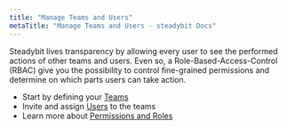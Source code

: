 ```yaml
---
title: "Manage Teams and Users"
metaTitle: "Manage Teams and Users - steadybit Docs"
---
```


Steadybit lives transparency by allowing every user to see the performed actions of other teams and users. Even so, a Role-Based-Access-Control (RBAC) give you
the possibility to control fine-grained permissions and determine on which parts users can take action.

* Start by defining your [Teams](60-teams-and-users/10-teams)
* Invite and assign [Users](60-teams-and-users/20-users) to the teams
* Learn more about [Permissions and Roles](60-teams-and-users/30-permissions)
